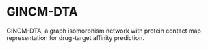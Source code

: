 # GINCM-DTA
GINCM-DTA, a graph isomorphism network with protein contact map representation for drug-target affinity prediction.
